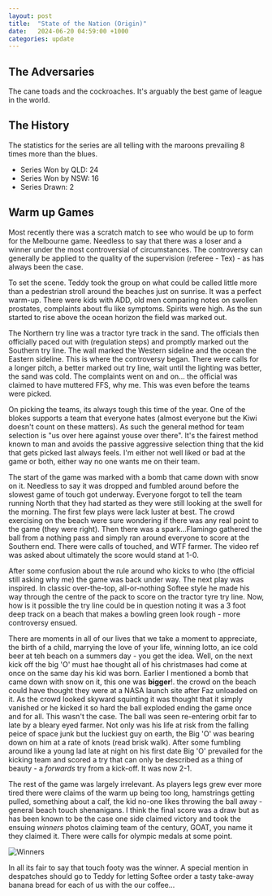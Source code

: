 ```yaml
---
layout: post
title:  "State of the Nation (Origin)"
date:   2024-06-20 04:59:00 +1000
categories: update
---
```


## The Adversaries 

The cane toads and the cockroaches. It's arguably the best game of league in the world. 

## The History

The statistics for the series are all telling with the maroons prevailing 8 times more than the blues. 

- Series Won by QLD: 24
- Series Won by NSW: 16
- Series Drawn: 2

## Warm up Games 

Most recently there was a scratch match to see who would be up to form for the Melbourne game. Needless to say that there was a loser and a winner under the most controversial of circumstances. The controversy can generally be applied to the quality of the supervision (referee - Tex) - as has always been the case. 

To set the scene. Teddy took the group on what could be called little more than a pedestrian stroll around the beaches just on sunrise. It was a perfect warm-up. There were kids with ADD, old men comparing notes on swollen prostates, complaints about flu like symptoms. Spirits were high. As the sun started to rise above the ocean horizon the field was marked out. 

The Northern try line was a tractor tyre track in the sand. The officials then officially paced out with (regulation steps) and promptly marked out the Southern try line. The wall marked the Western sideline and the ocean the Eastern sideline. This is where the controversy began. There were calls for a longer pitch, a better marked out try line, wait until the lighting was better, the sand was cold. The complaints went on and on... the official was claimed to have muttered FFS, why me. This was even before the teams were picked. 

On picking the teams, its always tough this time of the year. One of the blokes supports a team that everyone hates (almost everyone but the Kiwi doesn't count on these matters). As such the general method for team selection is "us over here against youse over there". It's the fairest method known to man and avoids the passive aggressive selection thing that the kid that gets picked last always feels. I'm either not well liked or bad at the game or both, either way no one wants me on their team.  

The start of the game was marked with a bomb that came down with snow on it. Needless to say it was dropped and fumbled around before the slowest game of touch got underway. Everyone forgot to tell the team running North that they had started as they were still looking at the swell for the morning. The first few plays were lack luster at best. The crowd exercising on the beach were sure wondering if there was any real point to the game (they were right). Then there was a spark...Flamingo gathered the ball from a nothing pass and simply ran around everyone to score at the Southern end. There were calls of touched, and WTF farmer. The video ref was asked about ultimately the score would stand at 1-0. 

After some confusion about the rule around who kicks to who (the official still asking why me) the game was back under way. The next play was inspired. In classic over-the-top, all-or-nothing Softee style he made his way through the centre of the pack to score on the tractor tyre try line. Now, how is it possible the try line could be in question noting it was a 3 foot deep track on a beach that makes a bowling green look rough - more controversy ensued. 

There are moments in all of our lives that we take a moment to appreciate, the birth of a child, marrying the love of your life, winning lotto, an ice cold beer at teh beach on a summers day - you get the idea. Well, on the next kick off the big 'O' must hae thought all of his christmases had come at once on the same day his kid was born. Earlier I mentioned a bomb that came down with snow on it, this one was **bigger**!. the crowd on the beach could have thought they were at a NASA launch site after Faz unloaded on it. As the crowd looked skyward squinting it was thought that it simply vanished or he kicked it so hard the ball exploded ending the game once and for all. This wasn't the case. The ball was seen re-entering orbit far to late by a bleary eyed farmer. Not only was his life at risk from the falling peice of space junk but the luckiest guy on earth, the Big 'O' was bearing down on him at a rate of knots (read brisk walk). After some fumbling around like a young lad late at night on his first date Big 'O' prevailed for the kicking team and scored a try that can only be described as a thing of beauty - a *forwards* try from a kick-off. It was now 2-1. 

The rest of the game was largely irrelevant. As players legs grew ever more tired there were claims of the warm up being too long, hamstrings getting pulled, something about a calf, the kid no-one likes throwing the ball away - general beach touch shenanigans. I think the final score was a draw but as has been known to be the case one side claimed victory and took the ensuing *winners* photos claiming team of the century, GOAT, you name it they claimed it. There were calls for olympic medals at some point. 

![Winners]({{site.url}}/assets/06-24-footy.jpg)

In all its fair to say that touch footy was the winner. A special mention in despatches should go to Teddy for letting Softee order a tasty take-away banana bread for each of us with the our coffee...

